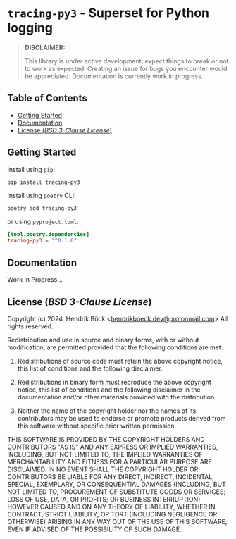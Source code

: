 # `tracing-py3` - Superset for Python logging

> **DISCLAIMER:**
>
> This library is under active development, expect things to break or not to work as expected.
> Creating an issue for bugs you encounter would be appreciated. Documentation is currently work in
> progress.

## Table of Contents

- [Getting Started](#getting-started)
- [Documentation](#documentation)
- [License (_BSD 3-Clause License_)](#license-bsd-3-clause-license)

## Getting Started

Install using `pip`:

```
pip install tracing-py3
```

Install using `poetry` CLI:

```
poetry add tracing-py3
```

or using `pyproject.toml`:

```toml
[tool.poetry.dependencies]
tracing-py3 = "^0.1.0"
```


## Documentation

Work in Progress...


## License (_BSD 3-Clause License_)

Copyright (c) 2024, Hendrik Böck <<hendrikboeck.dev@protonmail.com>>
All rights reserved.

Redistribution and use in source and binary forms, with or without
modification, are permitted provided that the following conditions are met:

1. Redistributions of source code must retain the above copyright notice, this
list of conditions and the following disclaimer.

2. Redistributions in binary form must reproduce the above copyright notice,
this list of conditions and the following disclaimer in the documentation
and/or other materials provided with the distribution.

3. Neither the name of the copyright holder nor the names of its contributors
may be used to endorse or promote products derived from this software without
specific prior written permission.

THIS SOFTWARE IS PROVIDED BY THE COPYRIGHT HOLDERS AND CONTRIBUTORS "AS IS" AND
ANY EXPRESS OR IMPLIED WARRANTIES, INCLUDING, BUT NOT LIMITED TO, THE IMPLIED
WARRANTIES OF MERCHANTABILITY AND FITNESS FOR A PARTICULAR PURPOSE ARE
DISCLAIMED. IN NO EVENT SHALL THE COPYRIGHT HOLDER OR CONTRIBUTORS BE LIABLE
FOR ANY DIRECT, INDIRECT, INCIDENTAL, SPECIAL, EXEMPLARY, OR CONSEQUENTIAL
DAMAGES (INCLUDING, BUT NOT LIMITED TO, PROCUREMENT OF SUBSTITUTE GOODS OR
SERVICES; LOSS OF USE, DATA, OR PROFITS; OR BUSINESS INTERRUPTION) HOWEVER
CAUSED AND ON ANY THEORY OF LIABILITY, WHETHER IN CONTRACT, STRICT LIABILITY,
OR TORT (INCLUDING NEGLIGENCE OR OTHERWISE) ARISING IN ANY WAY OUT OF THE USE
OF THIS SOFTWARE, EVEN IF ADVISED OF THE POSSIBILITY OF SUCH DAMAGE.